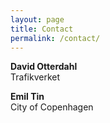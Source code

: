 ```yaml
---
layout: page
title: Contact
permalink: /contact/
---
```




**David Otterdahl**  
Trafikverket

**Emil Tin**  
City of Copenhagen
